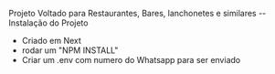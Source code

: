 Projeto Voltado para Restaurantes, Bares, lanchonetes e similares
-- Instalação do Projeto
  - Criado em Next
  -  rodar um "NPM INSTALL"
  -  Criar um .env com numero do Whatsapp para ser enviado
